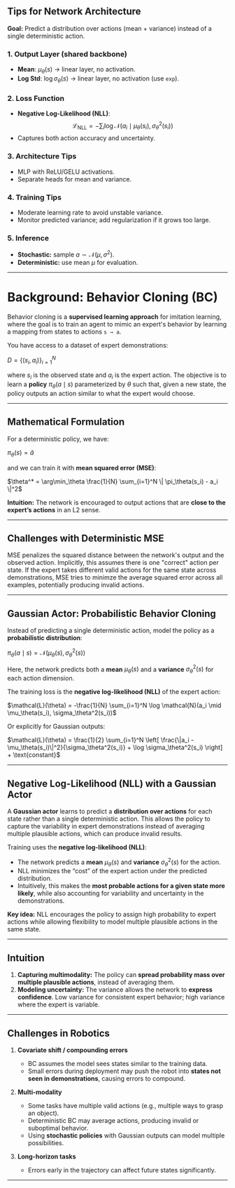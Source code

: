 ## Tips for Network Architecture

**Goal:** Predict a distribution over actions (mean + variance) instead of a single deterministic action. 

### 1. Output Layer (shared backbone)
- **Mean**: $\mu_\theta(s)$ → linear layer, no activation.
- **Log Std**: $\log \sigma_\theta(s)$ → linear layer, no activation (use `exp`).

### 2. Loss Function
- **Negative Log-Likelihood (NLL)**:
$$
\mathcal{L}_{\text{NLL}} = -\sum_i \log \mathcal{N}(a_i \mid \mu_\theta(s_i), \sigma_\theta^2(s_i))
$$
- Captures both action accuracy and uncertainty.

### 3. Architecture Tips
- MLP with ReLU/GELU activations.
- Separate heads for mean and variance.

### 4. Training Tips
- Moderate learning rate to avoid unstable variance.
- Monitor predicted variance; add regularization if it grows too large.

### 5. Inference
- **Stochastic:** sample $a \sim \mathcal{N}(\mu, \sigma^2)$.
- **Deterministic:** use mean $\mu$ for evaluation.

---


# Background: Behavior Cloning (BC)

Behavior cloning is a **supervised learning approach** for imitation learning, where the goal is to train an agent to mimic an expert's behavior by learning a mapping from states to actions `s → a`. 

You have access to a dataset of expert demonstrations:

$D = \{(s_i, a_i)\}_{i=1}^N$

where $s_i$ is the observed state and $a_i$ is the expert action. The objective is to learn a **policy** $\pi_\theta(a \mid s)$ parameterized by $\theta$ such that, given a new state, the policy outputs an action similar to what the expert would choose.

---

## Mathematical Formulation

For a deterministic policy, we have:

$\pi_\theta(s) = \hat{a}$

and we can train it with **mean squared error (MSE)**:

$\theta^* = \arg\min_\theta \frac{1}{N} \sum_{i=1}^N \| \pi_\theta(s_i) - a_i \|^2$

**Intuition:** The network is encouraged to output actions that are **close to the expert’s actions** in an L2 sense.

---

## Challenges with Deterministic MSE
MSE penalizes the squared distance between the network's output and the observed action. Implicitly, this assumes there is one "correct" action per state. If the expert takes different valid actions for the same state across demonstrations, MSE tries to minimze the average squared error across all examples, potentially producing invalid actions. 



---

## Gaussian Actor: Probabilistic Behavior Cloning

Instead of predicting a single deterministic action, model the policy as a **probabilistic distribution**:

$\pi_\theta(a \mid s) = \mathcal{N}(\mu_\theta(s), \sigma_\theta^2(s))$

Here, the network predicts both a **mean** $\mu_\theta(s)$ and a **variance** $\sigma_\theta^2(s)$ for each action dimension.  

The training loss is the **negative log-likelihood (NLL)** of the expert action:

$\mathcal{L}(\theta) = -\frac{1}{N} \sum_{i=1}^N \log \mathcal{N}(a_i \mid \mu_\theta(s_i), \sigma_\theta^2(s_i))$

Or explicitly for Gaussian outputs:

$\mathcal{L}(\theta) = \frac{1}{2} \sum_{i=1}^N \left[ \frac{\|a_i - \mu_\theta(s_i)\|^2}{\sigma_\theta^2(s_i)} + \log \sigma_\theta^2(s_i) \right] + \text{constant}$

---

## Negative Log-Likelihood (NLL) with a Gaussian Actor

A **Gaussian actor** learns to predict a **distribution over actions** for each state rather than a single deterministic action. This allows the policy to capture the variability in expert demonstrations instead of averaging multiple plausible actions, which can produce invalid results.  

Training uses the **negative log-likelihood (NLL)**:

- The network predicts a **mean** $\mu_\theta(s)$ and **variance** $\sigma_\theta^2(s)$ for the action.
- NLL minimizes the “cost” of the expert action under the predicted distribution.
- Intuitively, this makes the **most probable actions for a given state more likely**, while also accounting for variability and uncertainty in the demonstrations.


**Key idea:** NLL encourages the policy to assign high probability to expert actions while allowing flexibility to model multiple plausible actions in the same state.


---

## Intuition

1. **Capturing multimodality:** The policy can **spread probability mass over multiple plausible actions**, instead of averaging them.
2. **Modeling uncertainty:** The variance allows the network to **express confidence**. Low variance for consistent expert behavior; high variance where the expert is variable.

---

## Challenges in Robotics

1. **Covariate shift / compounding errors**  
   - BC assumes the model sees states similar to the training data.  
   - Small errors during deployment may push the robot into **states not seen in demonstrations**, causing errors to compound.

2. **Multi-modality**  
   - Some tasks have multiple valid actions (e.g., multiple ways to grasp an object).  
   - Deterministic BC may average actions, producing invalid or suboptimal behavior.  
   - Using **stochastic policies** with Gaussian outputs can model multiple possibilities.

3. **Long-horizon tasks**  
   - Errors early in the trajectory can affect future states significantly.  


---
